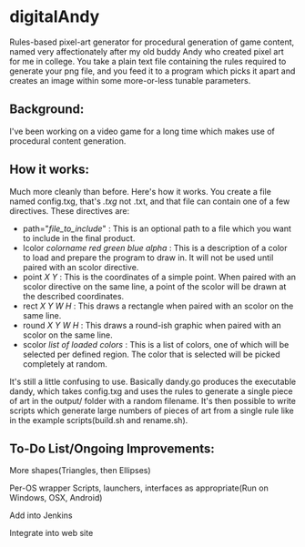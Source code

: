 digitalAndy
===========

Rules-based pixel-art generator for procedural generation of game content, named
very affectionately after my old buddy Andy who created pixel art for me in
college. You take a plain text file containing the rules required to generate
your png file, and you feed it to a program which picks it apart and creates an
image within some more-or-less tunable parameters.

Background:
-----------

I've been working on a video game for a long time which makes use of procedural
content generation.

How it works:
-------------

Much more cleanly than before. Here's how it works. You create a file named
config.txg, that's *.txg* not .txt, and that file can contain one of a few
directives. These directives are:

  * path="*file_to_include*" : This is an optional path to a file which you want
  to include in the final product.
  * lcolor *colorname* *red green blue alpha* : This is a description of a color
  to load and prepare the program to draw in. It will not be used until paired
  with an scolor directive.
  * point *X* *Y* : This is the coordinates of a simple point. When paired with
  an scolor directive on the same line, a point of the scolor will be drawn at
  the described coordinates.
  * rect *X* *Y* *W* *H* : This draws a rectangle when paired with an scolor on
  the same line.
  * round *X* *Y* *W* *H* : This draws a round-ish graphic when paired with an
  scolor on the same line.
  * scolor *list of loaded colors* : This is a list of colors, one of which will
  be selected per defined region. The color that is selected will be picked
  completely at random.

It's still a little confusing to use. Basically dandy.go produces the executable
dandy, which takes config.txg and uses the rules to generate a single piece of
art in the output/ folder with a random filename. It's then possible to write
scripts which generate large numbers of pieces of art from a single rule like
in the example scripts(build.sh and rename.sh).

To-Do List/Ongoing Improvements:
--------------------------------

More shapes(Triangles, then Ellipses)

Per-OS wrapper Scripts, launchers, interfaces as appropriate(Run on Windows,
OSX, Android)

Add into Jenkins

Integrate into web site
